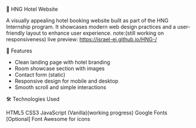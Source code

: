🏨 HNG Hotel Website

A visually appealing hotel booking website built as part of the HNG Internship program. It showcases modern web design practices and a user-friendly layout to enhance user experience.
note:(still working on responsiveness)
live preview: https://israel-ei.github.io/HNG-/

 🚀 Features

- Clean landing page with hotel branding
- Room showcase section with images
- Contact form (static)
- Responsive design for mobile and desktop
- Smooth scroll and simple interactions



 🛠️ Technologies Used

 HTML5
 CSS3
 JavaScript (Vanilla)(working progress)
 Google Fonts
 [Optional] Font Awesome for icons
